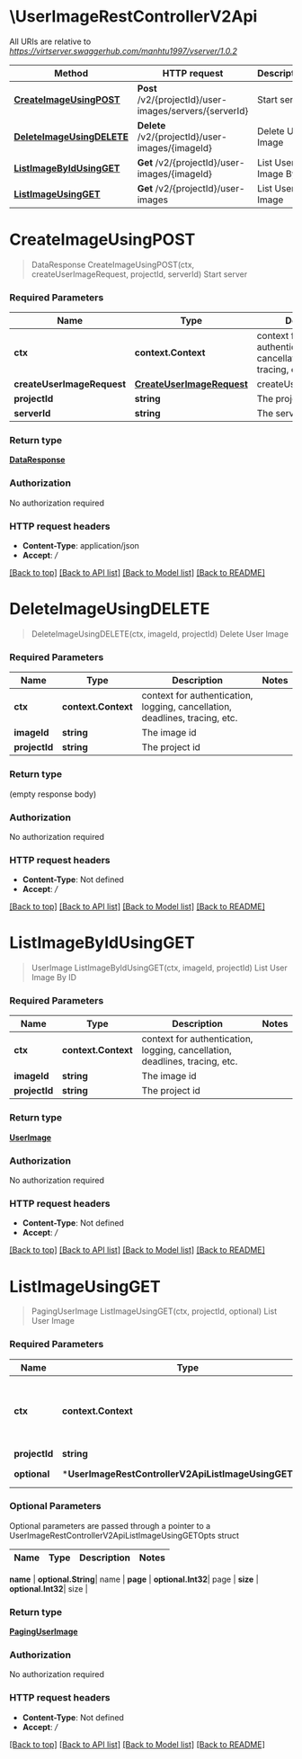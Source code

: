 # \UserImageRestControllerV2Api

All URIs are relative to *https://virtserver.swaggerhub.com/manhtu1997/vserver/1.0.2*

Method | HTTP request | Description
------------- | ------------- | -------------
[**CreateImageUsingPOST**](UserImageRestControllerV2Api.md#CreateImageUsingPOST) | **Post** /v2/{projectId}/user-images/servers/{serverId} | Start server
[**DeleteImageUsingDELETE**](UserImageRestControllerV2Api.md#DeleteImageUsingDELETE) | **Delete** /v2/{projectId}/user-images/{imageId} | Delete User Image
[**ListImageByIdUsingGET**](UserImageRestControllerV2Api.md#ListImageByIdUsingGET) | **Get** /v2/{projectId}/user-images/{imageId} | List User Image By ID
[**ListImageUsingGET**](UserImageRestControllerV2Api.md#ListImageUsingGET) | **Get** /v2/{projectId}/user-images | List User Image


# **CreateImageUsingPOST**
> DataResponse CreateImageUsingPOST(ctx, createUserImageRequest, projectId, serverId)
Start server

### Required Parameters

Name | Type | Description  | Notes
------------- | ------------- | ------------- | -------------
 **ctx** | **context.Context** | context for authentication, logging, cancellation, deadlines, tracing, etc.
  **createUserImageRequest** | [**CreateUserImageRequest**](CreateUserImageRequest.md)| createUserImageRequest | 
  **projectId** | **string**| The project id | 
  **serverId** | **string**| The server id | 

### Return type

[**DataResponse**](DataResponse.md)

### Authorization

No authorization required

### HTTP request headers

 - **Content-Type**: application/json
 - **Accept**: */*

[[Back to top]](#) [[Back to API list]](../README.md#documentation-for-api-endpoints) [[Back to Model list]](../README.md#documentation-for-models) [[Back to README]](../README.md)

# **DeleteImageUsingDELETE**
> DeleteImageUsingDELETE(ctx, imageId, projectId)
Delete User Image

### Required Parameters

Name | Type | Description  | Notes
------------- | ------------- | ------------- | -------------
 **ctx** | **context.Context** | context for authentication, logging, cancellation, deadlines, tracing, etc.
  **imageId** | **string**| The image id | 
  **projectId** | **string**| The project id | 

### Return type

 (empty response body)

### Authorization

No authorization required

### HTTP request headers

 - **Content-Type**: Not defined
 - **Accept**: */*

[[Back to top]](#) [[Back to API list]](../README.md#documentation-for-api-endpoints) [[Back to Model list]](../README.md#documentation-for-models) [[Back to README]](../README.md)

# **ListImageByIdUsingGET**
> UserImage ListImageByIdUsingGET(ctx, imageId, projectId)
List User Image By ID

### Required Parameters

Name | Type | Description  | Notes
------------- | ------------- | ------------- | -------------
 **ctx** | **context.Context** | context for authentication, logging, cancellation, deadlines, tracing, etc.
  **imageId** | **string**| The image id | 
  **projectId** | **string**| The project id | 

### Return type

[**UserImage**](UserImage.md)

### Authorization

No authorization required

### HTTP request headers

 - **Content-Type**: Not defined
 - **Accept**: */*

[[Back to top]](#) [[Back to API list]](../README.md#documentation-for-api-endpoints) [[Back to Model list]](../README.md#documentation-for-models) [[Back to README]](../README.md)

# **ListImageUsingGET**
> PagingUserImage ListImageUsingGET(ctx, projectId, optional)
List User Image

### Required Parameters

Name | Type | Description  | Notes
------------- | ------------- | ------------- | -------------
 **ctx** | **context.Context** | context for authentication, logging, cancellation, deadlines, tracing, etc.
  **projectId** | **string**| The project id | 
 **optional** | ***UserImageRestControllerV2ApiListImageUsingGETOpts** | optional parameters | nil if no parameters

### Optional Parameters
Optional parameters are passed through a pointer to a UserImageRestControllerV2ApiListImageUsingGETOpts struct

Name | Type | Description  | Notes
------------- | ------------- | ------------- | -------------

 **name** | **optional.String**| name | 
 **page** | **optional.Int32**| page | 
 **size** | **optional.Int32**| size | 

### Return type

[**PagingUserImage**](Paging«UserImage».md)

### Authorization

No authorization required

### HTTP request headers

 - **Content-Type**: Not defined
 - **Accept**: */*

[[Back to top]](#) [[Back to API list]](../README.md#documentation-for-api-endpoints) [[Back to Model list]](../README.md#documentation-for-models) [[Back to README]](../README.md)

